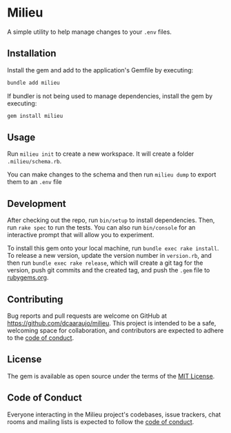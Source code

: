 # Milieu

A simple utility to help manage changes to your `.env` files.

## Installation

Install the gem and add to the application's Gemfile by executing:

```bash
bundle add milieu
```

If bundler is not being used to manage dependencies, install the gem by executing:

```bash
gem install milieu
```

## Usage

Run `milieu init` to create a new workspace. It will create a folder `.milieu/schema.rb`.

You can make changes to the schema and then run `milieu dump` to export them to an `.env` file

## Development

After checking out the repo, run `bin/setup` to install dependencies. Then, run `rake spec` to run the tests. You can also run `bin/console` for an interactive prompt that will allow you to experiment.

To install this gem onto your local machine, run `bundle exec rake install`. To release a new version, update the version number in `version.rb`, and then run `bundle exec rake release`, which will create a git tag for the version, push git commits and the created tag, and push the `.gem` file to [rubygems.org](https://rubygems.org).

## Contributing

Bug reports and pull requests are welcome on GitHub at https://github.com/dcaaraujo/milieu. This project is intended to be a safe, welcoming space for collaboration, and contributors are expected to adhere to the [code of conduct](https://github.com/dcaaraujo/milieu/blob/main/CODE_OF_CONDUCT.md).

## License

The gem is available as open source under the terms of the [MIT License](https://opensource.org/licenses/MIT).

## Code of Conduct

Everyone interacting in the Milieu project's codebases, issue trackers, chat rooms and mailing lists is expected to follow the [code of conduct](https://github.com/dcaaraujo/milieu/blob/main/CODE_OF_CONDUCT.md).
